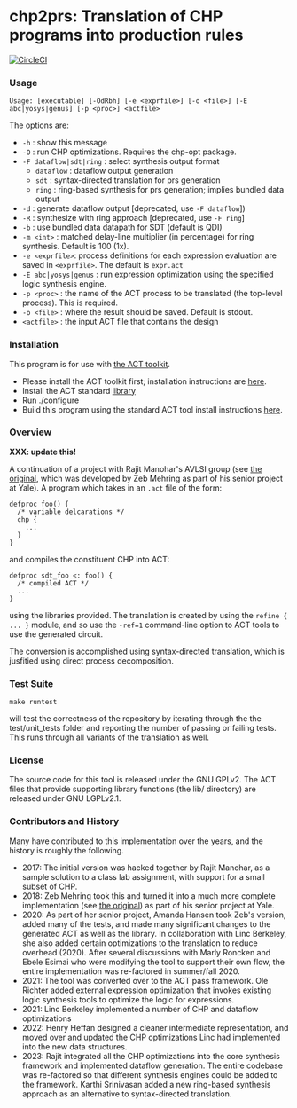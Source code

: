 # chp2prs: Translation of CHP programs into production rules

[![CircleCI](https://dl.circleci.com/status-badge/img/gh/asyncvlsi/chp2prs/tree/master.svg?style=svg)](https://dl.circleci.com/status-badge/redirect/gh/asyncvlsi/chp2prs/tree/master)

### Usage

```
Usage: [executable] [-OdRbh] [-e <exprfile>] [-o <file>] [-E abc|yosys|genus] [-p <proc>] <actfile>
```

The options are:

   * `-h` : show this message
   * `-O` : run CHP optimizations. Requires the chp-opt package.
   * `-F dataflow|sdt|ring` : select synthesis output format
      * `dataflow` : dataflow output generation
      * `sdt` : syntax-directed translation for prs generation
      * `ring` : ring-based synthesis for prs generation; implies bundled data output
   * `-d` : generate dataflow output [deprecated, use `-F dataflow`])
   * `-R` : synthesize with ring approach [deprecated, use `-F ring`]
   * `-b` : use bundled data datapath for SDT (default is QDI)
   * `-m <int>` : matched delay-line multiplier (in percentage) for ring synthesis. Default is 100 (1x).
   * `-e <exprfile>`: process definitions for each expression evaluation are saved in `<exprfile>`. The default is `expr.act`
   * `-E abc|yosys|genus` : run expression optimization using the specified logic synthesis engine.
   * `-p <proc>` : the name of the ACT process to be translated (the top-level process). This is required.
   * `-o <file>` : where the result should be saved. Default is stdout.
   * `<actfile>` : the input ACT file that contains the design


### Installation

This program is for use with [the ACT toolkit](https://github.com/asyncvlsi/act).

   * Please install the ACT toolkit first; installation instructions are [here](https://github.com/asyncvlsi/act/blob/master/README.md).
   * Install the ACT standard [library](https://github.com/asyncvlsi/stdlib)
   * Run ./configure
   * Build this program using the standard ACT tool install instructions [here](https://github.com/asyncvlsi/act/blob/master/README_tool.md).


### Overview

**XXX: update this!**

A continuation of a project with Rajit Manohar's AVLSI group (see [the original](https://github.com/zebmehring/ADCO), which was developed by Zeb Mehring as part of his senior project at Yale). A program which takes in an `.act` file of the form:
```
defproc foo() {
  /* variable delcarations */
  chp {
    ...
  }
}
```
and compiles the constituent CHP into ACT:
```
defproc sdt_foo <: foo() {
  /* compiled ACT */
  ...
}
```
using the libraries provided. The translation is created by using the `refine { ... }` module, and so use the `-ref=1` command-line option to ACT tools to use the generated circuit.

The conversion is accomplished using syntax-directed translation, which is jusfitied using direct process decomposition.

### Test Suite
```
make runtest
```
will test the correctness of the repository by iterating through the the test/unit_tests folder and reporting the number of passing or failing tests. This runs through all variants of the translation as well.

### License

The source code for this tool is released under the GNU GPLv2. The ACT files
that provide supporting library functions (the lib/ directory) are released under GNU LGPLv2.1.

### Contributors and History

Many have contributed to this implementation over the years, and the history is roughly the following. 

   * 2017: The initial version was hacked together by Rajit Manohar, as a sample solution to a class lab assignment, with support for a small subset of CHP.
   * 2018: Zeb Mehring took this and turned it into a much more complete implementation (see [the original](https://github.com/zebmehring/ADCO)) as part of his senior project at Yale.
   * 2020: As part of her senior project, Amanda Hansen took Zeb's version, added many of the tests, and made many significant changes to the generated ACT as well as the library.
In collaboration with Linc Berkeley, she also added certain optimizations to the translation to reduce overhead (2020). After several discussions with Marly Roncken and Ebele Esimai who were modifying the tool to support their own flow, the entire implementation was re-factored
in summer/fall 2020.
   * 2021: The tool was converted over to the ACT pass framework. Ole Richter added external expression optimization that invokes existing logic synthesis tools to optimize the logic for expressions.
   * 2021: Linc Berkeley implemented a number of CHP and dataflow optimizations
   * 2022: Henry Heffan designed a cleaner intermediate representation, and moved over and updated the CHP optimizations Linc had implemented into the new data structures.
   * 2023: Rajit integrated all the CHP optimizations into the core synthesis framework and implemented dataflow generation. The entire codebase was re-factored so that different synthesis engines could be added to the framework. Karthi Srinivasan added a new ring-based synthesis approach as an alternative to syntax-directed translation.

